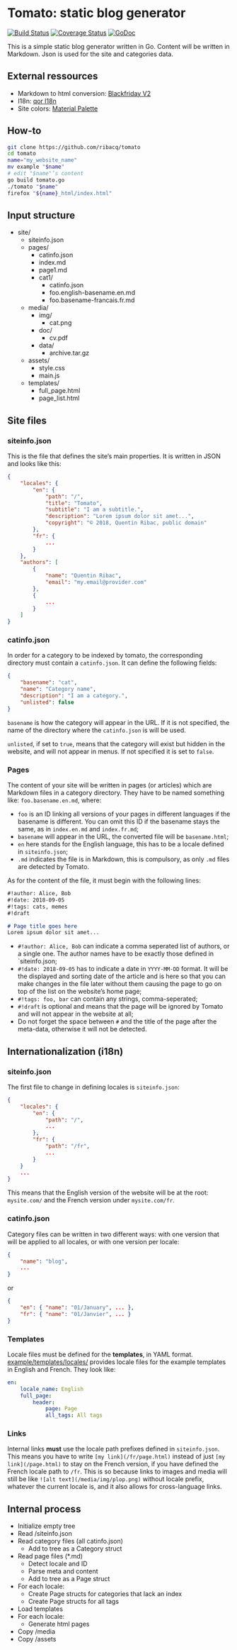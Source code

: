 # Tomato: static blog generator

[![Build Status](https://travis-ci.org/ribacq/tomato.svg?branch=master)](https://travis-ci.org/ribacq/tomato)
[![Coverage Status](https://coveralls.io/repos/github/ribacq/tomato/badge.svg?branch=master)](https://coveralls.io/github/ribacq/tomato?branch=master)
[![GoDoc](https://godoc.org/github.com/ribacq/tomato?status.svg)](https://godoc.org/github.com/ribacq/tomato)

This is a simple static blog generator written in Go. Content will be written in Markdown. Json is used for the site and categories data.

## External ressources
* Markdown to html conversion: [Blackfriday V2](https://github.com/russross/blackfriday/tree/v2.0.0)
* I18n: [qor I18n](https://github.com/qor/i18n)
* Site colors: [Material Palette](https://materialpalette.com/)

## How-to
```bash
git clone https://github.com/ribacq/tomato
cd tomato
name="my_website_name"
mv example "$name"
# edit "$name"’s content
go build tomato.go
./tomato "$name"
firefox "${name}_html/index.html"
```

## Input structure
* site/
	* siteinfo.json
	* pages/
		* catinfo.json
		* index.md
		* page1.md
		* cat1/
			* catinfo.json
			* foo.english-basename.en.md
			* foo.basename-francais.fr.md
	* media/
		* img/
			* cat.png
		* doc/
			* cv.pdf
		* data/
			* archive.tar.gz
	* assets/
		* style.css
		* main.js
	* templates/
		* full_page.html
		* page_list.html

## Site files
### siteinfo.json
This is the file that defines the site’s main properties. It is written in JSON and looks like this:

```json
{
	"locales": {
		"en": {
			"path": "/",
			"title": "Tomato",
			"subtitle": "I am a subtitle.",
			"description": "Lorem ipsum dolor sit amet...",
			"copyright": "© 2018, Quentin Ribac, public domain"
		},
		"fr": {
			...
		}
	},
	"authors": [
		{
			"name": "Quentin Ribac",
			"email": "my.email@provider.com"
		},
		{
			...
		}
	]
}
```

### catinfo.json
In order for a category to be indexed by tomato, the corresponding directory must contain a `catinfo.json`. It can define the following fields:

```json
{
	"basename": "cat",
	"name": "Category name",
	"description": "I am a category.",
	"unlisted": false
}
```

`basename` is how the category will appear in the URL. If it is not specified, the name of the directory where the `catinfo.json` is will be used.

`unlisted`, if set to `true`, means that the category will exist but hidden in the website, and will not appear in menus. If not specified it is set to `false`.

### Pages
The content of your site will be written in pages (or articles) which are Markdown files in a category directory. They have to be named something like: `foo.basename.en.md`, where:

* `foo` is an ID linking all versions of your pages in different languages if the basename is different. You can omit this ID if the basename stays the same, as in `index.en.md` and `index.fr.md`;
* `basename` will appear in the URL, the converted file will be `basename.html`;
* `en` here stands for the English language, this has to be a locale defined in `siteinfo.json`;
* `.md` indicates the file is in Markdown, this is compulsory, as only `.md` files are detected by Tomato.

As for the content of the file, it must begin with the following lines:

```markdown
#!author: Alice, Bob
#!date: 2018-09-05
#!tags: cats, memes
#!draft

# Page title goes here
Lorem ipsum dolor sit amet...
```

* `#!author: Alice, Bob` can indicate a comma seperated list of authors, or a single one. The author names have to be exactly those defined in `siteinfo.json;
* `#!date: 2018-09-05` has to indicate a date in `YYYY-MM-DD` format. It will be the displayed and sorting date of the article and is here so that you can make changes in the file later without them causing the page to go on top of the list on the website’s home page;
* `#!tags: foo, bar` can contain any strings, comma-seperated;
* `#!draft` is optional and means that the page will be ignored by Tomato and will not appear in the website at all;
* Do not forget the space between `#` and the title of the page after the meta-data, otherwise it will not be detected.

## Internationalization (i18n)
### siteinfo.json
The first file to change in defining locales is `siteinfo.json`:


```json
{
	"locales": {
		"en": {
			"path": "/",
			...
		},
		"fr": {
			"path": "/fr",
			...
		}
	}
	...
}
```

This means that the English version of the website will be at the root: `mysite.com/` and the French version under `mysite.com/fr`.

### catinfo.json
Category files can be written in two different ways: with one version that will be applied to all locales, or with one version per locale:

```json
{
	"name": "blog",
	...
}
```

or

```json
{
	"en": { "name": "01/January", ... },
	"fr": { "name": "01/Janvier", ... }
}
```

### Templates
Locale files must be defined for the **templates**, in YAML format. [example/templates/locales/](example/templates/locales) provides locale files for the example templates in English and French. They look like:

```yaml
en:
    locale_name: English
    full_page:
        header:
            page: Page
            all_tags: All tags
```

### Links
Internal links **must** use the locale path prefixes defined in `siteinfo.json`. This means you have to write `[my link](/fr/page.html)` instead of just `[my link](/page.html)` to stay on the French version, if you have defined the French locale path to `/fr`. This is so because links to images and media will still be like `![alt text](/media/img/plop.png)` without locale prefix, whatever the current locale is, and it also allows for cross-language links.

## Internal process
* Initialize empty tree
* Read /siteinfo.json
* Read category files (all catinfo.json)
	* Add to tree as a Category struct
* Read page files (\*.md)
	* Detect locale and ID
	* Parse meta and content
	* Add to tree as a Page struct
* For each locale:
	* Create Page structs for categories that lack an index
	* Create Page structs for all tags
* Load templates
* For each locale:
	* Generate html pages
* Copy /media
* Copy /assets
